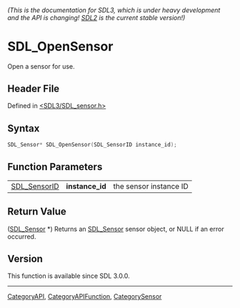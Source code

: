 ###### (This is the documentation for SDL3, which is under heavy development and the API is changing! [SDL2](https://wiki.libsdl.org/SDL2/) is the current stable version!)
# SDL_OpenSensor

Open a sensor for use.

## Header File

Defined in [<SDL3/SDL_sensor.h>](https://github.com/libsdl-org/SDL/blob/main/include/SDL3/SDL_sensor.h)

## Syntax

```c
SDL_Sensor* SDL_OpenSensor(SDL_SensorID instance_id);
```

## Function Parameters

|                              |                 |                        |
| ---------------------------- | --------------- | ---------------------- |
| [SDL_SensorID](SDL_SensorID) | **instance_id** | the sensor instance ID |

## Return Value

([SDL_Sensor](SDL_Sensor) *) Returns an [SDL_Sensor](SDL_Sensor) sensor
object, or NULL if an error occurred.

## Version

This function is available since SDL 3.0.0.

----
[CategoryAPI](CategoryAPI), [CategoryAPIFunction](CategoryAPIFunction), [CategorySensor](CategorySensor)

